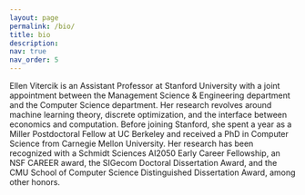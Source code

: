 ```yaml
---
layout: page
permalink: /bio/
title: bio
description:
nav: true
nav_order: 5
---
```


Ellen Vitercik is an Assistant Professor at Stanford University with a joint appointment between the Management Science & Engineering department and the Computer Science department. Her research revolves around machine learning theory, discrete optimization, and the interface between economics and computation. Before joining Stanford, she spent a year as a Miller Postdoctoral Fellow at UC Berkeley and received a PhD in Computer Science from Carnegie Mellon University. Her research has been recognized with a Schmidt Sciences AI2050 Early Career Fellowship, an NSF CAREER award, the SIGecom Doctoral Dissertation Award, and the CMU School of Computer Science Distinguished Dissertation Award, among other honors.
